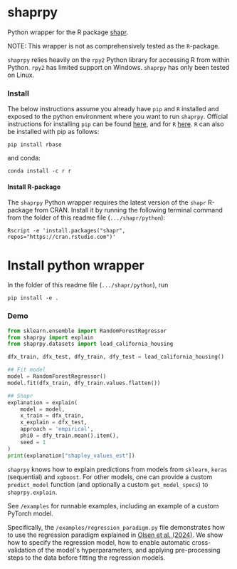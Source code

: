 
# shaprpy

Python wrapper for the R package [shapr](https://github.com/NorskRegnesentral/shapr).

NOTE: This wrapper is not as comprehensively tested as the `R`-package. 

`shaprpy` relies heavily on the `rpy2` Python library for accessing R from within Python.
`rpy2` has limited support on Windows. `shaprpy` has only been tested on Linux. 


### Install

The below instructions assume you already have `pip` and `R` installed and exposed to the python environment where you want to run `shaprpy`. 
Official instructions for installing `pip` can be found [here](https://pip.pypa.io/en/stable/installation/), and for `R` [here](https://cran.r-project.org/).
`R` can also be installed with pip as follows:
```
pip install rbase
```
and conda:
```
conda install -c r r
```

#### Install R-package
The `shaprpy` Python wrapper requires the latest version of the `shapr` R-package from CRAN.
Install it by running the following terminal command from the folder of this readme file (`.../shapr/python`):

```
Rscript -e 'install.packages("shapr", repos="https://cran.rstudio.com")'
```

# Install python wrapper
In the folder of this readme file (`.../shapr/python`), run

```
pip install -e .
```

### Demo

```python
from sklearn.ensemble import RandomForestRegressor
from shaprpy import explain
from shaprpy.datasets import load_california_housing

dfx_train, dfx_test, dfy_train, dfy_test = load_california_housing()

## Fit model
model = RandomForestRegressor()
model.fit(dfx_train, dfy_train.values.flatten())

## Shapr
explanation = explain(
    model = model,
    x_train = dfx_train,
    x_explain = dfx_test,
    approach = 'empirical',
    phi0 = dfy_train.mean().item(),
    seed = 1
)
print(explanation["shapley_values_est"])
```

`shaprpy` knows how to explain predictions from models from `sklearn`, `keras` (sequential) and `xgboost`. 
For other models, one can provide a custom `predict_model` function (and optionally a custom `get_model_specs`) to `shaprpy.explain`.

See `/examples` for runnable examples, including an example of a custom PyTorch model.

Specifically, the `/examples/regression_paradigm.py` file demonstrates how
to use the regression paradigm explained in 
[Olsen et al. (2024)](https://link.springer.com/article/10.1007/s10618-024-01016-z).
We show how to specify the regression model, how to enable automatic
cross-validation of the model's hyperparameters, and applying
pre-processing steps to the data before fitting the regression models.

